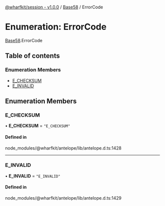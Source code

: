 [@wharfkit/session - v1.0.0](/docs/testREADME.md) / [Base58](/docs/testmodules/Base58.md) / ErrorCode

# Enumeration: ErrorCode

[Base58](/docs/testmodules/Base58.md).ErrorCode

## Table of contents

### Enumeration Members

- [E\_CHECKSUM](/docs/testenums/Base58.ErrorCode.md#e_checksum)
- [E\_INVALID](/docs/testenums/Base58.ErrorCode.md#e_invalid)

## Enumeration Members

### E\_CHECKSUM

• **E\_CHECKSUM** = ``"E_CHECKSUM"``

#### Defined in

node_modules/@wharfkit/antelope/lib/antelope.d.ts:1428

___

### E\_INVALID

• **E\_INVALID** = ``"E_INVALID"``

#### Defined in

node_modules/@wharfkit/antelope/lib/antelope.d.ts:1429
